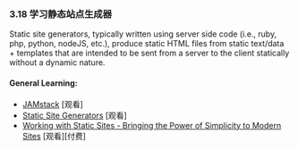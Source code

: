 <!-- 3.18 - Learn Static Site Generators -->
### 3.18 学习静态站点生成器

Static site generators, typically written using server side code (i.e., ruby, php, python, nodeJS, etc.), produce static HTML files from static text/data + templates that are intended to be sent from a server to the client statically without a dynamic nature.

#### General Learning:

*   [JAMstack](https://jamstack.org/) \[观看\]
*   [Static Site Generators](http://www.oreilly.com/web-platform/free/static-site-generators.csp) \[观看\]
*   [Working with Static Sites - Bringing the Power of Simplicity to Modern Sites](https://www.amazon.com/Working-Static-Sites-Bringing-Simplicity/dp/1491960949) \[观看\]\[付费\]

